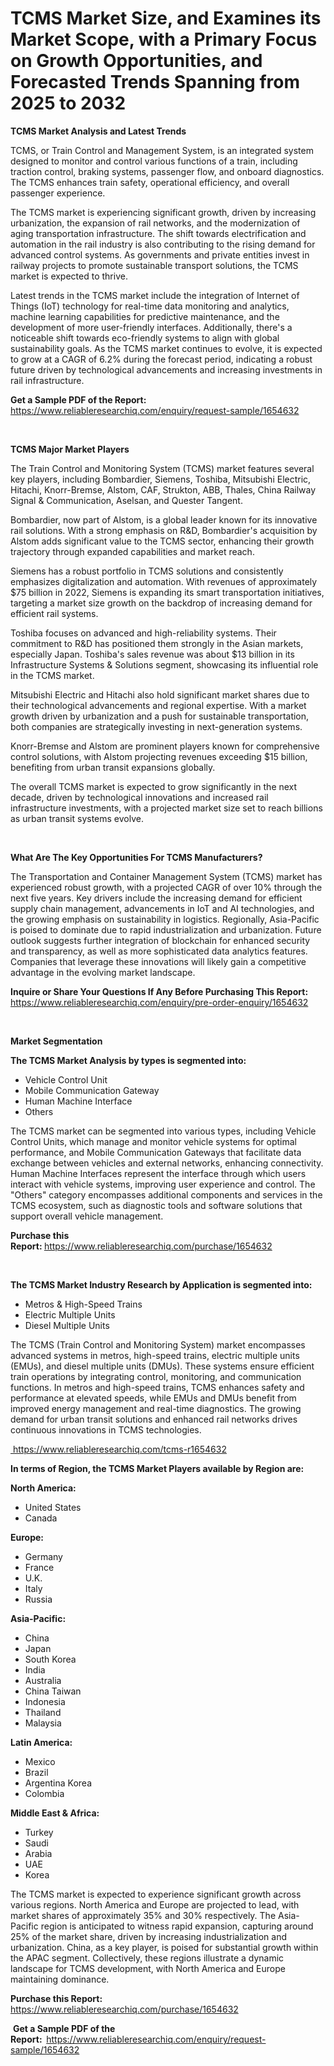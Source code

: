 <p><h1>TCMS Market Size, and Examines its Market Scope, with a Primary Focus on Growth Opportunities, and Forecasted Trends Spanning from 2025 to 2032</h1></p><p><strong>TCMS Market Analysis and Latest Trends</strong></p>
<p><p>TCMS, or Train Control and Management System, is an integrated system designed to monitor and control various functions of a train, including traction control, braking systems, passenger flow, and onboard diagnostics. The TCMS enhances train safety, operational efficiency, and overall passenger experience.</p><p>The TCMS market is experiencing significant growth, driven by increasing urbanization, the expansion of rail networks, and the modernization of aging transportation infrastructure. The shift towards electrification and automation in the rail industry is also contributing to the rising demand for advanced control systems. As governments and private entities invest in railway projects to promote sustainable transport solutions, the TCMS market is expected to thrive.</p><p>Latest trends in the TCMS market include the integration of Internet of Things (IoT) technology for real-time data monitoring and analytics, machine learning capabilities for predictive maintenance, and the development of more user-friendly interfaces. Additionally, there's a noticeable shift towards eco-friendly systems to align with global sustainability goals. As the TCMS market continues to evolve, it is expected to grow at a CAGR of 6.2% during the forecast period, indicating a robust future driven by technological advancements and increasing investments in rail infrastructure.</p></p>
<p><strong>Get a Sample PDF of the Report:&nbsp;</strong> <a href="https://www.reliableresearchiq.com/enquiry/request-sample/1654632?utm_campaign=1123&utm_medium=2&utm_source=Github&utm_content=ia&utm_term=16042025&utm_id=tcms">https://www.reliableresearchiq.com/enquiry/request-sample/1654632</a></p>
<p>&nbsp;</p>
<p><strong>TCMS Major Market Players</strong></p>
<p><p>The Train Control and Monitoring System (TCMS) market features several key players, including Bombardier, Siemens, Toshiba, Mitsubishi Electric, Hitachi, Knorr-Bremse, Alstom, CAF, Strukton, ABB, Thales, China Railway Signal & Communication, Aselsan, and Quester Tangent. </p><p>Bombardier, now part of Alstom, is a global leader known for its innovative rail solutions. With a strong emphasis on R&D, Bombardier's acquisition by Alstom adds significant value to the TCMS sector, enhancing their growth trajectory through expanded capabilities and market reach.</p><p>Siemens has a robust portfolio in TCMS solutions and consistently emphasizes digitalization and automation. With revenues of approximately $75 billion in 2022, Siemens is expanding its smart transportation initiatives, targeting a market size growth on the backdrop of increasing demand for efficient rail systems.</p><p>Toshiba focuses on advanced and high-reliability systems. Their commitment to R&D has positioned them strongly in the Asian markets, especially Japan. Toshiba's sales revenue was about $13 billion in its Infrastructure Systems & Solutions segment, showcasing its influential role in the TCMS market.</p><p>Mitsubishi Electric and Hitachi also hold significant market shares due to their technological advancements and regional expertise. With a market growth driven by urbanization and a push for sustainable transportation, both companies are strategically investing in next-generation systems.</p><p>Knorr-Bremse and Alstom are prominent players known for comprehensive control solutions, with Alstom projecting revenues exceeding $15 billion, benefiting from urban transit expansions globally.</p><p>The overall TCMS market is expected to grow significantly in the next decade, driven by technological innovations and increased rail infrastructure investments, with a projected market size set to reach billions as urban transit systems evolve.</p></p>
<p>&nbsp;</p>
<p><strong>What Are The Key Opportunities For TCMS Manufacturers?</strong></p>
<p><p>The Transportation and Container Management System (TCMS) market has experienced robust growth, with a projected CAGR of over 10% through the next five years. Key drivers include the increasing demand for efficient supply chain management, advancements in IoT and AI technologies, and the growing emphasis on sustainability in logistics. Regionally, Asia-Pacific is poised to dominate due to rapid industrialization and urbanization. Future outlook suggests further integration of blockchain for enhanced security and transparency, as well as more sophisticated data analytics features. Companies that leverage these innovations will likely gain a competitive advantage in the evolving market landscape.</p></p>
<p><strong>Inquire or Share Your Questions If Any Before Purchasing This Report:</strong> <a href="https://www.reliableresearchiq.com/enquiry/pre-order-enquiry/1654632?utm_campaign=1123&utm_medium=2&utm_source=Github&utm_content=ia&utm_term=16042025&utm_id=tcms">https://www.reliableresearchiq.com/enquiry/pre-order-enquiry/1654632</a></p>
<p>&nbsp;</p>
<p><strong>Market Segmentation</strong></p>
<p><strong>The TCMS Market Analysis by types is segmented into:</strong></p>
<p><ul><li>Vehicle Control Unit</li><li>Mobile Communication Gateway</li><li>Human Machine Interface</li><li>Others</li></ul></p>
<p><p>The TCMS market can be segmented into various types, including Vehicle Control Units, which manage and monitor vehicle systems for optimal performance, and Mobile Communication Gateways that facilitate data exchange between vehicles and external networks, enhancing connectivity. Human Machine Interfaces represent the interface through which users interact with vehicle systems, improving user experience and control. The "Others" category encompasses additional components and services in the TCMS ecosystem, such as diagnostic tools and software solutions that support overall vehicle management.</p></p>
<p><strong>Purchase this Report:&nbsp;</strong><a href="https://www.reliableresearchiq.com/purchase/1654632?utm_campaign=1123&utm_medium=2&utm_source=Github&utm_content=ia&utm_term=16042025&utm_id=tcms">https://www.reliableresearchiq.com/purchase/1654632</a></p>
<p>&nbsp;</p>
<p><strong>The TCMS Market Industry Research by Application is segmented into:</strong></p>
<p><ul><li>Metros & High-Speed Trains</li><li>Electric Multiple Units</li><li>Diesel Multiple Units</li></ul></p>
<p><p>The TCMS (Train Control and Monitoring System) market encompasses advanced systems in metros, high-speed trains, electric multiple units (EMUs), and diesel multiple units (DMUs). These systems ensure efficient train operations by integrating control, monitoring, and communication functions. In metros and high-speed trains, TCMS enhances safety and performance at elevated speeds, while EMUs and DMUs benefit from improved energy management and real-time diagnostics. The growing demand for urban transit solutions and enhanced rail networks drives continuous innovations in TCMS technologies.</p></p>
<p><a href="https://www.reliableresearchiq.com/tcms-r1654632?utm_campaign=1123&utm_medium=2&utm_source=Github&utm_content=ia&utm_term=16042025&utm_id=tcms">&nbsp;https://www.reliableresearchiq.com/tcms-r1654632</a></p>
<p><strong>In terms of Region, the TCMS Market Players available by Region are:</strong></p>
<p>
    <p> <strong> North America: </strong>
        <ul>
            <li>United States</li>
            <li>Canada</li>
        </ul>
        </p> 
    <p> <strong> Europe: </strong>
        <ul>
            <li>Germany</li>
            <li>France</li>
            <li>U.K.</li>
            <li>Italy</li>
            <li>Russia</li>
        </ul>
        </p> 
    <p> <strong> Asia-Pacific: </strong>
        <ul>
            <li>China</li>
            <li>Japan</li>
            <li>South Korea</li>
            <li>India</li>
            <li>Australia</li>
            <li>China Taiwan</li>
            <li>Indonesia</li>
            <li>Thailand</li>
            <li>Malaysia</li>
        </ul>
        </p> 
    <p> <strong> Latin America: </strong>
        <ul>
            <li>Mexico</li>
            <li>Brazil</li>
            <li>Argentina Korea</li>
            <li>Colombia</li>
        </ul>
        </p> 
    <p> <strong> Middle East & Africa: </strong>
        <ul>
            <li>Turkey</li>
            <li>Saudi</li>
            <li>Arabia</li>
            <li>UAE</li>
            <li>Korea</li>
        </ul>
    </p>
    </p>
<p><p>The TCMS market is expected to experience significant growth across various regions. North America and Europe are projected to lead, with market shares of approximately 35% and 30% respectively. The Asia-Pacific region is anticipated to witness rapid expansion, capturing around 25% of the market share, driven by increasing industrialization and urbanization. China, as a key player, is poised for substantial growth within the APAC segment. Collectively, these regions illustrate a dynamic landscape for TCMS development, with North America and Europe maintaining dominance.</p></p>
<p><strong>Purchase this Report: </strong><a href="https://www.reliableresearchiq.com/purchase/1654632?utm_campaign=1123&utm_medium=2&utm_source=Github&utm_content=ia&utm_term=16042025&utm_id=tcms">https://www.reliableresearchiq.com/purchase/1654632</a></p>
<p>&nbsp;<strong>Get a Sample PDF of the Report:&nbsp;&nbsp;</strong><a href="https://www.reliableresearchiq.com/enquiry/request-sample/1654632?utm_campaign=1123&utm_medium=2&utm_source=Github&utm_content=ia&utm_term=16042025&utm_id=tcms">https://www.reliableresearchiq.com/enquiry/request-sample/1654632</a></p>
<p><strong></strong></p>
<p><p></p><p></p><p></p></p>